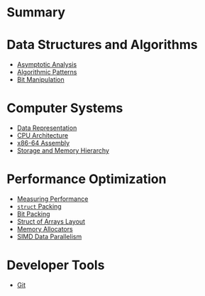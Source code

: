 # Summary

# Data Structures and Algorithms

- [Asymptotic Analysis](./data-structures-and-algorithms/asymptotic-analysis.md)
- [Algorithmic Patterns](./data-structures-and-algorithms/algorithmic-patterns.md)
- [Bit Manipulation](./data-structures-and-algorithms/bit-manipulation.md)

# Computer Systems

- [Data Representation](./comp-arch/data-representation.md)
- [CPU Architecture]()
- [x86-64 Assembly]()
- [Storage and Memory Hierarchy]()

# Performance Optimization

- [Measuring Performance]()
- [`struct` Packing](./performance-optimization/struct-packing.md)
- [Bit Packing](./performance-optimization/bit-packing.md)
- [Struct of Arrays Layout](./performance-optimization/struct-of-arrays-layout.md)
- [Memory Allocators]()
- [SIMD Data Parallelism](./performance-optimization/simd-data-parallelism.md)

# Developer Tools

- [Git](./developer-tools/git.md)

